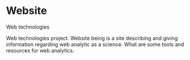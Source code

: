 # Website
Web technologies

Web technologies project. Website being is a site describing and giving information regarding web analytic as a science. What are some tools and resources for web analytics.
